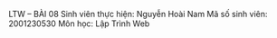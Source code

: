 LTW – BÀI 08 Sinh viên thực hiện: Nguyễn Hoài Nam Mã số sinh viên: 2001230530 Môn học: Lập Trình Web
